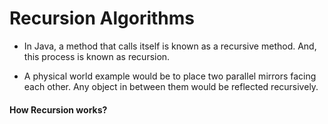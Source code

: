 # Recursion Algorithms

* In Java, a method that calls itself is known as a recursive method. And, this process is known as recursion.

* A physical world example would be to place two parallel mirrors facing each other. Any object in between them would be reflected recursively.
  
 #### How Recursion works?
  
  
  
  
  
  

